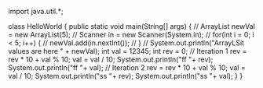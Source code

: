 import java.util.*;

class HelloWorld {
    public static void main(String[] args) {
        // ArrayList<Integer> newVal = new ArrayList<Integer>(5);
        // Scanner in = new Scanner(System.in);
        // for(int i = 0; i < 5; i++) {
        // newVal.add(in.nextInt());
        // }
        // System.out.println("ArrayLSit values are here " + newVal);
        int val = 12345;
        int rev = 0;
        // Iteration 1
        rev = rev * 10 + val % 10; 
        val = val / 10;
        System.out.println("ff "+ rev);
        System.out.println("ff "+ val);
        // Iteration 2
        rev = rev * 10 + val % 10;
        val = val / 10;
        System.out.println("ss "+ rev);
        System.out.println("ss "+ val);
    }
}
